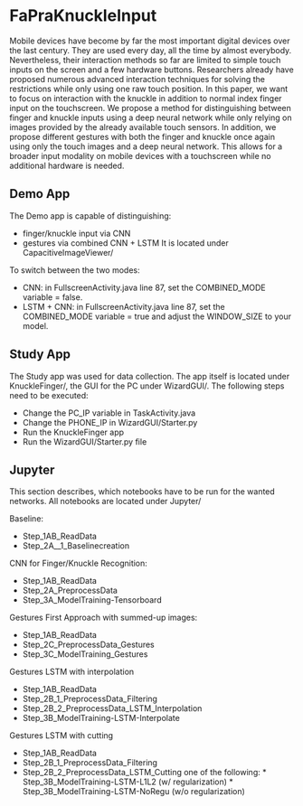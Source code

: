 # FaPraKnuckleInput

Mobile devices have become by far the most important digital devices over the last century.
They are used every day, all the time by almost everybody.
Nevertheless, their interaction methods so far are limited to simple touch inputs on the screen and a few hardware buttons.
Researchers already have proposed numerous advanced interaction techniques for solving the restrictions while only using one raw touch position.
In this paper, we want to focus on interaction with the knuckle in addition to normal index finger input on the touchscreen.
We propose a method for distinguishing between finger and knuckle inputs using a deep neural network while only relying on images provided by the already available touch sensors.
In addition, we propose different gestures with both the finger and knuckle once again using only the touch images and a deep neural network.
This allows for a broader input modality on mobile devices with a touchscreen while no additional hardware is needed.

## Demo App

The Demo app is capable of distinguishing:
* finger/knuckle input via CNN
* gestures via combined CNN + LSTM
It is located under CapacitiveImageViewer/

To switch between the two modes:
* CNN: in FullscreenActivity.java line 87, set the COMBINED_MODE variable = false.
* LSTM + CNN: in FullscreenActivity.java line 87, set the COMBINED_MODE variable = true and adjust the WINDOW_SIZE to your model.

## Study App
The Study app was used for data collection.
The app itself is located under KnuckleFinger/, the GUI for the PC under WizardGUI/.
The following steps need to be executed:
* Change the PC_IP variable in TaskActivity.java
* Change the PHONE_IP in WizardGUI/Starter.py
* Run the KnuckleFinger app
* Run the WizardGUI/Starter.py file

## Jupyter
This section describes, which notebooks have to be run for the wanted networks.
All notebooks are located under Jupyter/

Baseline:
* Step_1AB_ReadData
* Step_2A__1_Baselinecreation

CNN for Finger/Knuckle Recognition:
* Step_1AB_ReadData
* Step_2A_PreprocessData
* Step_3A_ModelTraining-Tensorboard

Gestures First Approach with summed-up images:
* Step_1AB_ReadData
* Step_2C_PreprocessData_Gestures
* Step_3C_ModelTraining_Gestures

Gestures LSTM with interpolation
* Step_1AB_ReadData
* Step_2B_1_PreprocessData_Filtering
* Step_2B_2_PreprocessData_LSTM_Interpolation
* Step_3B_ModelTraining-LSTM-Interpolate

Gestures LSTM with cutting
* Step_1AB_ReadData
* Step_2B_1_PreprocessData_Filtering
* Step_2B_2_PreprocessData_LSTM_Cutting
    one of the following:
        * Step_3B_ModelTraining-LSTM-L1L2 (w/ regularization)
        * Step_3B_ModelTraining-LSTM-NoRegu (w/o regularization)